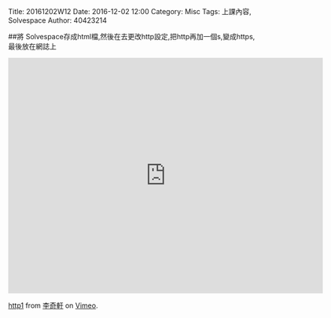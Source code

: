Title: 20161202W12
Date: 2016-12-02 12:00
Category: Misc
Tags: 上課內容, Solvespace
Author: 40423214


##將 Solvespace存成html檔,然後在去更改http設定,把http再加一個s,變成https,最後放在網誌上
<iframe src="https://player.vimeo.com/video/199154754" width="640" height="480" frameborder="0" webkitallowfullscreen mozallowfullscreen allowfullscreen></iframe>
<p><a href="https://vimeo.com/199154754">http1</a> from <a href="https://vimeo.com/user47858237">李奇軒</a> on <a href="https://vimeo.com">Vimeo</a>.</p>